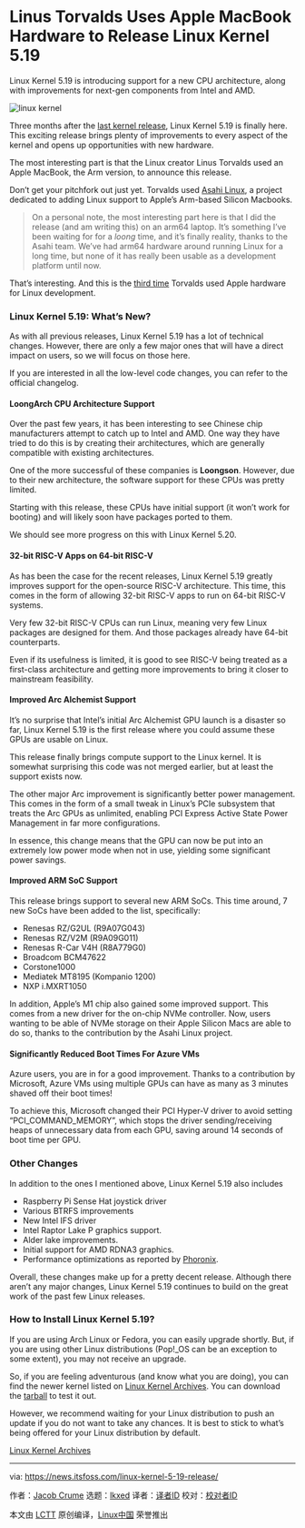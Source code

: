 [#]: subject: "Linus Torvalds Uses Apple MacBook Hardware to Release Linux Kernel 5.19"
[#]: via: "https://news.itsfoss.com/linux-kernel-5-19-release/"
[#]: author: "Jacob Crume https://news.itsfoss.com/author/jacob/"
[#]: collector: "lkxed"
[#]: translator: " "
[#]: reviewer: " "
[#]: publisher: " "
[#]: url: " "

Linus Torvalds Uses Apple MacBook Hardware to Release Linux Kernel 5.19
======
Linux Kernel 5.19 is introducing support for a new CPU architecture, along with improvements for next-gen components from Intel and AMD.

![linux kernel][1]

Three months after the [last kernel release][2], Linux Kernel 5.19 is finally here. This exciting release brings plenty of improvements to every aspect of the kernel and opens up opportunities with new hardware.

The most interesting part is that the Linux creator Linus Torvalds used an Apple MacBook, the Arm version, to announce this release.

Don’t get your pitchfork out just yet. Torvalds used [Asahi Linux][3], a project dedicated to adding Linux support to Apple’s Arm-based Silicon Macbooks.

> On a personal note, the most interesting part here is that I did the release (and am writing this) on an arm64 laptop. It’s something I’ve been waiting for for a *loong* time, and it’s finally reality, thanks to the Asahi team. We’ve had arm64 hardware around running Linux for a long time, but none of it has  really been usable as a development platform until now.

That’s interesting. And this is the [third time][4] Torvalds used Apple hardware for Linux development.

### Linux Kernel 5.19: What’s New?

As with all previous releases, Linux Kernel 5.19 has a lot of technical changes. However, there are only a few major ones that will have a direct impact on users, so we will focus on those here.

If you are interested in all the low-level code changes, you can refer to the official changelog.

#### LoongArch CPU Architecture Support

Over the past few years, it has been interesting to see Chinese chip manufacturers attempt to catch up to Intel and AMD. One way they have tried to do this is by creating their architectures, which are generally compatible with existing architectures.

One of the more successful of these companies is **Loongson**. However, due to their new architecture, the software support for these CPUs was pretty limited.

Starting with this release, these CPUs have initial support (it won’t work for booting) and will likely soon have packages ported to them.

We should see more progress on this with Linux Kernel 5.20.

#### 32-bit RISC-V Apps on 64-bit RISC-V

As has been the case for the recent releases, Linux Kernel 5.19 greatly improves support for the open-source RISC-V architecture. This time, this comes in the form of allowing 32-bit RISC-V apps to run on 64-bit RISC-V systems.

Very few 32-bit RISC-V CPUs can run Linux, meaning very few Linux packages are designed for them. And those packages already have 64-bit counterparts.

Even if its usefulness is limited, it is good to see RISC-V being treated as a first-class architecture and getting more improvements to bring it closer to mainstream feasibility.

#### Improved Arc Alchemist Support

It’s no surprise that Intel’s initial Arc Alchemist GPU launch is a disaster so far, Linux Kernel 5.19 is the first release where you could assume these GPUs are usable on Linux.

This release finally brings compute support to the Linux kernel. It is somewhat surprising this code was not merged earlier, but at least the support exists now.

The other major Arc improvement is significantly better power management. This comes in the form of a small tweak in Linux’s PCIe subsystem that treats the Arc GPUs as unlimited, enabling PCI Express Active State Power Management in far more configurations.

In essence, this change means that the GPU can now be put into an extremely low power mode when not in use, yielding some significant power savings.

#### Improved ARM SoC Support

This release brings support to several new ARM SoCs. This time around, 7 new SoCs have been added to the list, specifically:

* Renesas RZ/G2UL (R9A07G043)
* Renesas RZ/V2M (R9A09G011)
* Renesas R-Car V4H (R8A779G0)
* Broadcom BCM47622
* Corstone1000
* Mediatek MT8195 (Kompanio 1200)
* NXP i.MXRT1050

In addition, Apple’s M1 chip also gained some improved support. This comes from a new driver for the on-chip NVMe controller. Now, users wanting to be able of NVMe storage on their Apple Silicon Macs are able to do so, thanks to the contribution by the Asahi Linux project.

#### Significantly Reduced Boot Times For Azure VMs

Azure users, you are in for a good improvement. Thanks to a contribution by Microsoft, Azure VMs using multiple GPUs can have as many as 3 minutes shaved off their boot times!

To achieve this, Microsoft changed their PCI Hyper-V driver to avoid setting “PCI_COMMAND_MEMORY”, which stops the driver sending/receiving heaps of unnecessary data from each GPU, saving around 14 seconds of boot time per GPU.

### Other Changes

In addition to the ones I mentioned above, Linux Kernel 5.19 also includes

* Raspberry Pi Sense Hat joystick driver
* Various BTRFS improvements
* New Intel IFS driver
* Intel Raptor Lake P graphics support.
* Alder lake improvements.
* Initial support for AMD RDNA3 graphics.
* Performance optimizations as reported by [Phoronix][5].

Overall, these changes make up for a pretty decent release. Although there aren’t any major changes, Linux Kernel 5.19 continues to build on the great work of the past few Linux releases.

### How to Install Linux Kernel 5.19?

If you are using Arch Linux or Fedora, you can easily upgrade shortly. But, if you are using other Linux distributions (Pop!_OS can be an exception to some extent), you may not receive an upgrade.

So, if you are feeling adventurous (and know what you are doing), you can find the newer kernel listed on [Linux Kernel Archives][6]. You can download the [tarball][7] to test it out.

However, we recommend waiting for your Linux distribution to push an update if you do not want to take any chances. It is best to stick to what’s being offered for your Linux distribution by default.

[Linux Kernel Archives][8]

--------------------------------------------------------------------------------

via: https://news.itsfoss.com/linux-kernel-5-19-release/

作者：[Jacob Crume][a]
选题：[lkxed][b]
译者：[译者ID](https://github.com/译者ID)
校对：[校对者ID](https://github.com/校对者ID)

本文由 [LCTT](https://github.com/LCTT/TranslateProject) 原创编译，[Linux中国](https://linux.cn/) 荣誉推出

[a]: https://news.itsfoss.com/author/jacob/
[b]: https://github.com/lkxed
[1]: https://news.itsfoss.com/wp-content/uploads/2022/07/linux-kernel-5-19-released.jpg
[2]: https://news.itsfoss.com/linux-kernel-5-18-release/
[3]: https://news.itsfoss.com/asahi-linux-alpha/
[4]: https://lore.kernel.org/lkml/CAHk-=wgrz5BBk=rCz7W28Fj_o02s0Xi0OEQ3H1uQgOdFvHgx0w@mail.gmail.com/T/#u
[5]: https://www.phoronix.com/news/Linux-5.19-Features
[6]: https://www.kernel.org/
[7]: https://git.kernel.org/torvalds/t/linux-5.19.tar.gz
[8]: https://www.kernel.org/
